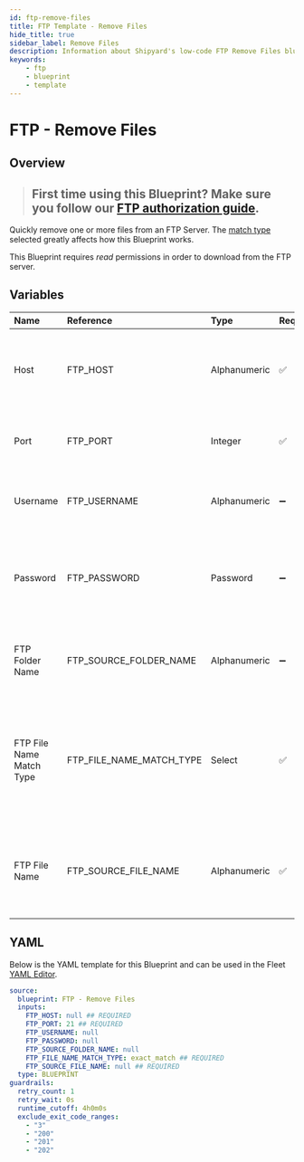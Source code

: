 ```yaml
---
id: ftp-remove-files
title: FTP Template - Remove Files
hide_title: true
sidebar_label: Remove Files
description: Information about Shipyard's low-code FTP Remove Files blueprint. Quickly remove one or more files from an FTP Server. 
keywords:
    - ftp
    - blueprint
    - template
---
```


# FTP - Remove Files

## Overview

> ## **First time using this Blueprint? Make sure you follow our [FTP authorization guide](https://www.shipyardapp.com/docs/blueprint-library/ftp/ftp-authorization/)**.

Quickly remove one or more files from an FTP Server. The [match type](https://www.shipyardapp.com/docs/reference/blueprints/blueprint-library/match-type/) selected greatly affects how this Blueprint works.

This Blueprint requires _read_ permissions in order to download from the FTP server.



## Variables

| Name | Reference | Type | Required | Default | Options | Description |
|:---|:---|:---|:---|:---|:---|:---|
| Host | FTP_HOST | Alphanumeric | :white_check_mark: | - | - | The domain or the IP address of the FTP Server you want to connect to. |
| Port | FTP_PORT | Integer | :white_check_mark: | 21 | - | Number for the port to connect to. `21` is used by default. |
| Username | FTP_USERNAME | Alphanumeric | :heavy_minus_sign: | - | - | Value of the configured username in the FTP server. |
| Password | FTP_PASSWORD | Password | :heavy_minus_sign: | - | - | Value of the configured password associated to the username on the FTP server. |
| FTP Folder Name | FTP_SOURCE_FOLDER_NAME | Alphanumeric | :heavy_minus_sign: | - | - | Name of the folder where the file is stored in the FTP server. |
| FTP File Name Match Type | FTP_FILE_NAME_MATCH_TYPE | Select | :white_check_mark: | `exact_match` | Exact Match: `exact_match`<br></br><br></br>Regex Match: `regex_match` | Determines if the text in "FTP File Name" will look for one file with exact match, or multiple files using regex. |
| FTP File Name | FTP_SOURCE_FILE_NAME | Alphanumeric | :white_check_mark: | - | - | Name of the target file in the FTP server. Can be regex if "Match Type" is set accordingly. |


## YAML

Below is the YAML template for this Blueprint and can be used in the Fleet [YAML Editor](../../reference/fleets/yaml-editor.md).

```yaml
source:
  blueprint: FTP - Remove Files
  inputs:
    FTP_HOST: null ## REQUIRED
    FTP_PORT: 21 ## REQUIRED
    FTP_USERNAME: null 
    FTP_PASSWORD: null 
    FTP_SOURCE_FOLDER_NAME: null 
    FTP_FILE_NAME_MATCH_TYPE: exact_match ## REQUIRED
    FTP_SOURCE_FILE_NAME: null ## REQUIRED
  type: BLUEPRINT
guardrails:
  retry_count: 1
  retry_wait: 0s
  runtime_cutoff: 4h0m0s
  exclude_exit_code_ranges:
    - "3"
    - "200"
    - "201"
    - "202"
```

